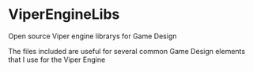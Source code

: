 # ViperEngineLibs
 Open source Viper engine librarys for Game Design 

The files included are useful for several common Game Design elements that I use for the Viper Engine
